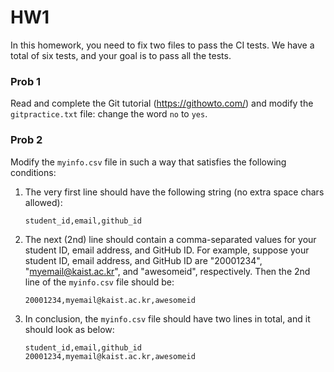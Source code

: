 # HW1

In this homework, you need to fix two files to pass the CI tests. We have a
total of six tests, and your goal is to pass all the tests.

### Prob 1

Read and complete the Git tutorial (https://githowto.com/) and modify the
`gitpractice.txt` file: change the word `no` to `yes`.

### Prob 2

Modify the `myinfo.csv` file in such a way that satisfies the following
conditions:
1. The very first line should have the following string (no extra space chars
   allowed):

    ```
    student_id,email,github_id
    ```

2. The next (2nd) line should contain a comma-separated values for your student
   ID, email address, and GitHub ID. For example, suppose your student ID, email
   address, and GitHub ID are "20001234", "myemail@kaist.ac.kr", and "awesomeid",
   respectively. Then the 2nd line of the `myinfo.csv` file should be:

    ```
    20001234,myemail@kaist.ac.kr,awesomeid
    ```

3. In conclusion, the `myinfo.csv` file should have two lines in total, and it
   should look as below:

    ```
    student_id,email,github_id
    20001234,myemail@kaist.ac.kr,awesomeid
    ```
